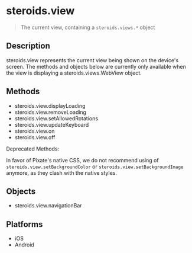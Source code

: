 steroids.view
=============

  > The current view, containing a `steroids.views.*` object

Description
-----------

steroids.view represents the current view being shown on the device's screen. The methods and objects below are currently only available when the view is displaying a steroids.views.WebView object.

Methods
-------

  - steroids.view.displayLoading
  - steroids.view.removeLoading
  - steroids.view.setAllowedRotations
  - steroids.view.updateKeyboard
  - steroids.view.on
  - steroids.view.off

Deprecated Methods:

In favor of Pixate's native CSS, we do not recommend using of `steroids.view.setBackgroundColor` or `steroids.view.setBackgroundImage` anymore, as they clash with the native styles.

Objects
-------

  - steroids.view.navigationBar

Platforms
---------
  - iOS
  - Android

